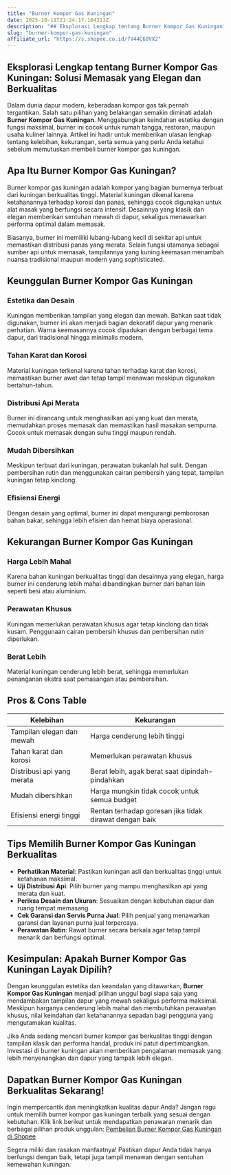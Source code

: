 ```yaml
---
title: "Burner Kompor Gas Kuningan"
date: 2025-10-11T21:24:17.104313Z
description: "## Eksplorasi Lengkap tentang Burner Kompor Gas Kuningan: Solusi Memasak yang Elegan dan Berkualitas..."
slug: "burner-kompor-gas-kuningan"
affiliate_url: "https://s.shopee.co.id/7V44C68VX2"
---
```

## Eksplorasi Lengkap tentang Burner Kompor Gas Kuningan: Solusi Memasak yang Elegan dan Berkualitas

Dalam dunia dapur modern, keberadaan kompor gas tak pernah tergantikan. Salah satu pilihan yang belakangan semakin diminati adalah **Burner Kompor Gas Kuningan**. Menggabungkan keindahan estetika dengan fungsi maksimal, burner ini cocok untuk rumah tangga, restoran, maupun usaha kuliner lainnya. Artikel ini hadir untuk memberikan ulasan lengkap tentang kelebihan, kekurangan, serta semua yang perlu Anda ketahui sebelum memutuskan membeli burner kompor gas kuningan.

## Apa Itu Burner Kompor Gas Kuningan?

Burner kompor gas kuningan adalah kompor yang bagian burnernya terbuat dari kuningan berkualitas tinggi. Material kuningan dikenal karena ketahanannya terhadap korosi dan panas, sehingga cocok digunakan untuk alat masak yang berfungsi secara intensif. Desainnya yang klasik dan elegan memberikan sentuhan mewah di dapur, sekaligus menawarkan performa optimal dalam memasak.

Biasanya, burner ini memiliki lubang-lubang kecil di sekitar api untuk memastikan distribusi panas yang merata. Selain fungsi utamanya sebagai sumber api untuk memasak, tampilannya yang kuning keemasan menambah nuansa tradisional maupun modern yang sophisticated.

## Keunggulan Burner Kompor Gas Kuningan

### Estetika dan Desain
Kuningan memberikan tampilan yang elegan dan mewah. Bahkan saat tidak digunakan, burner ini akan menjadi bagian dekoratif dapur yang menarik perhatian. Warna keemasannya cocok dipadukan dengan berbagai tema dapur, dari tradisional hingga minimalis modern.

### Tahan Karat dan Korosi
Material kuningan terkenal karena tahan terhadap karat dan korosi, memastikan burner awet dan tetap tampil menawan meskipun digunakan bertahun-tahun.

### Distribusi Api Merata
Burner ini dirancang untuk menghasilkan api yang kuat dan merata, memudahkan proses memasak dan memastikan hasil masakan sempurna. Cocok untuk memasak dengan suhu tinggi maupun rendah.

### Mudah Dibersihkan
Meskipun terbuat dari kuningan, perawatan bukanlah hal sulit. Dengan pembersihan rutin dan menggunakan cairan pembersih yang tepat, tampilan kuningan tetap kinclong.

### Efisiensi Energi
Dengan desain yang optimal, burner ini dapat mengurangi pemborosan bahan bakar, sehingga lebih efisien dan hemat biaya operasional.

## Kekurangan Burner Kompor Gas Kuningan

### Harga Lebih Mahal
Karena bahan kuningan berkualitas tinggi dan desainnya yang elegan, harga burner ini cenderung lebih mahal dibandingkan burner dari bahan lain seperti besi atau aluminium.

### Perawatan Khusus
Kuningan memerlukan perawatan khusus agar tetap kinclong dan tidak kusam. Penggunaan cairan pembersih khusus dan pembersihan rutin diperlukan.

### Berat Lebih
Material kuningan cenderung lebih berat, sehingga memerlukan penanganan ekstra saat pemasangan atau pembersihan.

## Pros & Cons Table

| **Kelebihan** | **Kekurangan** |
|----------------|----------------|
| Tampilan elegan dan mewah | Harga cenderung lebih tinggi |
| Tahan karat dan korosi | Memerlukan perawatan khusus |
| Distribusi api yang merata | Berat lebih, agak berat saat dipindah-pindahkan |
| Mudah dibersihkan | Harga mungkin tidak cocok untuk semua budget |
| Efisiensi energi tinggi | Rentan terhadap goresan jika tidak dirawat dengan baik |

## Tips Memilih Burner Kompor Gas Kuningan Berkualitas

- **Perhatikan Material**: Pastikan kuningan asli dan berkualitas tinggi untuk ketahanan maksimal.
- **Uji Distribusi Api**: Pilih burner yang mampu menghasilkan api yang merata dan kuat.
- **Periksa Desain dan Ukuran**: Sesuaikan dengan kebutuhan dapur dan ruang tempat memasang.
- **Cek Garansi dan Servis Purna Jual**: Pilih penjual yang menawarkan garansi dan layanan purna jual terpercaya.
- **Perawatan Rutin**: Rawat burner secara berkala agar tetap tampil menarik dan berfungsi optimal.

## Kesimpulan: Apakah Burner Kompor Gas Kuningan Layak Dipilih?

Dengan keunggulan estetika dan keandalan yang ditawarkan, **Burner Kompor Gas Kuningan** menjadi pilihan unggul bagi siapa saja yang mendambakan tampilan dapur yang mewah sekaligus performa maksimal. Meskipun harganya cenderung lebih mahal dan membutuhkan perawatan khusus, nilai keindahan dan ketahanannya sepadan bagi pengguna yang mengutamakan kualitas.

Jika Anda sedang mencari burner kompor gas berkualitas tinggi dengan tampilan klasik dan performa handal, produk ini patut dipertimbangkan. Investasi di burner kuningan akan memberikan pengalaman memasak yang lebih menyenangkan dan dapur yang tampak lebih elegan.

## Dapatkan Burner Kompor Gas Kuningan Berkualitas Sekarang!

Ingin mempercantik dan meningkatkan kualitas dapur Anda? Jangan ragu untuk memilih burner kompor gas kuningan terbaik yang sesuai dengan kebutuhan. Klik link berikut untuk mendapatkan penawaran menarik dan berbagai pilihan produk unggulan: [Pembelian Burner Kompor Gas Kuningan di Shopee](https://s.shopee.co.id/7V44C68VX2)

Segera miliki dan rasakan manfaatnya! Pastikan dapur Anda tidak hanya berfungsi dengan baik, tetapi juga tampil menawan dengan sentuhan kemewahan kuningan.